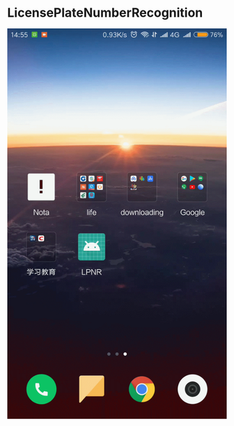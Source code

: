 # LicensePlateNumberRecognition

![](https://github.com/MoonSand/LicensePlateNumberRecognition/blob/master/1.gif)
